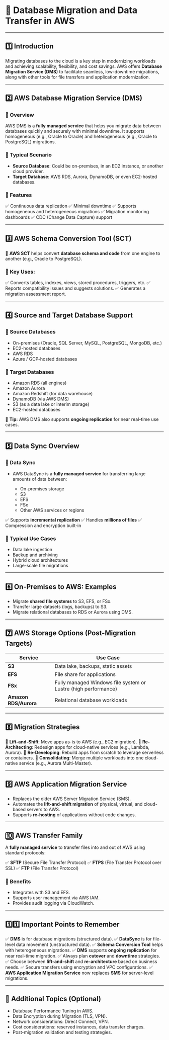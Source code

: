 
# 📘 Database Migration and Data Transfer in AWS

---

## 1️⃣ Introduction

Migrating databases to the cloud is a key step in modernizing workloads and achieving scalability, flexibility, and cost savings. AWS offers **Database Migration Service (DMS)** to facilitate seamless, low-downtime migrations, along with other tools for file transfers and application modernization.

---

## 2️⃣ AWS Database Migration Service (DMS)

### 🔹 Overview

AWS DMS is a **fully managed service** that helps you migrate data between databases quickly and securely with minimal downtime. It supports homogeneous (e.g., Oracle to Oracle) and heterogeneous (e.g., Oracle to PostgreSQL) migrations.

### 🔹 Typical Scenario

* **Source Database**: Could be on-premises, in an EC2 instance, or another cloud provider.
* **Target Database**: AWS RDS, Aurora, DynamoDB, or even EC2-hosted databases.

### 🔹 Features

✅ Continuous data replication
✅ Minimal downtime
✅ Supports homogeneous and heterogeneous migrations
✅ Migration monitoring dashboards
✅ CDC (Change Data Capture) support

---

## 3️⃣ AWS Schema Conversion Tool (SCT)

🔸 **AWS SCT** helps convert **database schema and code** from one engine to another (e.g., Oracle to PostgreSQL).

### 🔸 Key Uses:

✅ Converts tables, indexes, views, stored procedures, triggers, etc.
✅ Reports compatibility issues and suggests solutions.
✅ Generates a migration assessment report.

---

## 4️⃣ Source and Target Database Support

### 🔹 Source Databases

* On-premises (Oracle, SQL Server, MySQL, PostgreSQL, MongoDB, etc.)
* EC2-hosted databases
* AWS RDS
* Azure / GCP-hosted databases

### 🔹 Target Databases

* Amazon RDS (all engines)
* Amazon Aurora
* Amazon Redshift (for data warehouse)
* DynamoDB (via AWS DMS)
* S3 (as a data lake or interim storage)
* EC2-hosted databases

🔹 **Tip:** AWS DMS also supports **ongoing replication** for near real-time use cases.

---

## 5️⃣ Data Sync Overview

### 🔹 Data Sync

* AWS DataSync is a **fully managed service** for transferring large amounts of data between:

  * On-premises storage
  * S3
  * EFS
  * FSx
  * Other AWS services or regions

✅ Supports **incremental replication**
✅ Handles **millions of files**
✅ Compression and encryption built-in

### 🔹 Typical Use Cases

* Data lake ingestion
* Backup and archiving
* Hybrid cloud architectures
* Large-scale file migrations

---

## 6️⃣ On-Premises to AWS: Examples

* Migrate **shared file systems** to S3, EFS, or FSx.
* Transfer large datasets (logs, backups) to S3.
* Migrate relational databases to RDS or Aurora using DMS.

---

## 7️⃣ AWS Storage Options (Post-Migration Targets)

| **Service**           | **Use Case**                                                   |
| --------------------- | -------------------------------------------------------------- |
| **S3**                | Data lake, backups, static assets                              |
| **EFS**               | File share for applications                                    |
| **FSx**               | Fully managed Windows file system or Lustre (high performance) |
| **Amazon RDS/Aurora** | Relational database workloads                                  |

---

## 8️⃣ Migration Strategies

🔹 **Lift-and-Shift**: Move apps as-is to AWS (e.g., EC2 migration).
🔹 **Re-Architecting**: Redesign apps for cloud-native services (e.g., Lambda, Aurora).
🔹 **Re-Developing**: Rebuild apps from scratch to leverage serverless or containers.
🔹 **Consolidating**: Merge multiple workloads into one cloud-native service (e.g., Aurora Multi-Master).

---

## 9️⃣ AWS Application Migration Service

* Replaces the older AWS Server Migration Service (SMS).
* Automates the **lift-and-shift migration** of physical, virtual, and cloud-based servers to AWS.
* Supports **re-hosting** of applications without code changes.

---

## 🔟 AWS Transfer Family

A **fully managed service** to transfer files into and out of AWS using standard protocols:

✅ **SFTP** (Secure File Transfer Protocol)
✅ **FTPS** (File Transfer Protocol over SSL)
✅ **FTP** (File Transfer Protocol)

### 🔹 Benefits

* Integrates with S3 and EFS.
* Supports user management via AWS IAM.
* Provides audit logging via CloudWatch.

---

## 1️⃣1️⃣ Important Points to Remember

✅ **DMS** is for database migrations (structured data).
✅ **DataSync** is for file-level data movement (unstructured data).
✅ **Schema Conversion Tool** helps with heterogeneous migrations.
✅ **DMS** supports **ongoing replication** for near real-time migration.
✅ Always plan **cutover** and **downtime** strategies.
✅ Choose between **lift-and-shift** and **re-architecture** based on business needs.
✅ Secure transfers using encryption and VPC configurations.
✅ **AWS Application Migration Service** now replaces **SMS** for server-level migrations.

---

## 📝 Additional Topics (Optional)

* Database Performance Tuning in AWS.
* Data Encryption during Migration (TLS, VPN).
* Network considerations: Direct Connect, VPN.
* Cost considerations: reserved instances, data transfer charges.
* Post-migration validation and testing strategies.
